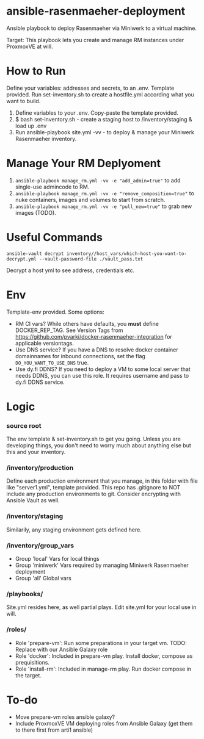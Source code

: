 # ansible-rasenmaeher-deployment
Ansible playbook to deploy Rasenmaeher via Miniwerk to a virtual machine.

Target: This playbook lets you create and manage RM instances under ProxmoxVE at will.

# How to Run
Define your variables: addresses and secrets, to an .env. Template provided. Run set-inventory.sh to create a hostfile.yml according what you want to build.

1. Define variables to your .env. Copy-paste the template provided.
2. $ bash set-inventory.sh - create a staging host to /inventory/staging & load up .env
3. Run ansible-playbook site.yml -vv - to deploy & manage your Miniwerk Rasenmaeher inventory.

# Manage Your RM Deplyoment
1. ```ansible-playbook manage_rm.yml -vv -e "add_admin=true"``` to add single-use admincode to RM.
2. ```ansible-playbook manage_rm.yml -vv -e "remove_composition=true"``` to nuke containers, images and volumes to start from scratch.
3. ```ansible-playbook manage_rm.yml -vv -e "pull_new=true"``` to grab new images (TODO).


# Useful Commands
```
ansible-vault decrypt inventory//host_vars/which-host-you-want-to-decrypt.yml --vault-password-file ./vault_pass.txt
```
Decrypt a host yml to see address, credentials etc.

# Env
Template-env provided. Some options:
- RM CI vars? While others have defaults, you **must** define DOCKER_REP_TAG. See Version Tags from https://github.com/pvarki/docker-rasenmaeher-integration for applicable versiontags.
- Use DNS service? If you have a DNS to resolve docker container domainnames for inbound connections, set the flag ```DO_YOU_WANT_TO_USE_DNS``` true.
- Use dy.fi DDNS? If you need to deploy a VM to some local server that needs DDNS, you can use this role. It requires username and pass to dy.fi DDNS service.

# Logic
### source root
The env template & set-inventory.sh to get you going. Unless you are developing things, you don't need to worry much about anything else but this and your inventory.
### /inventory/production
Define each production environment that you manage, in this folder with file like "server1.yml", template provided. This repo has .gitignore to NOT include any production environments to git. Consider encrypting with Ansible Vault as well.
### /inventory/staging
Similarily, any staging environment gets defined here.
### /inventory/group_vars
- Group 'local'
Vars for local things
- Group 'miniwerk'
Vars required by managing Miniwerk Rasenmaeher deployment
- Group 'all'
Global vars
### /playbooks/
Site.yml resides here, as well partial plays. Edit site.yml for your local use in will.
### /roles/
- Role 'prepare-vm': Run some preparations in your target vm. TODO: Replace with our Ansible Galaxy role
- Role 'docker': Included in prepare-vm play. Install docker, compose as prequisitions.
- Role 'install-rm': Included in manage-rm play. Run docker compose in the target.

# To-do
- Move prepare-vm roles ansible galaxy?
- Include ProxmoxVE VM deploying roles from Ansible Galaxy (get them to there first from arti1 ansible)
